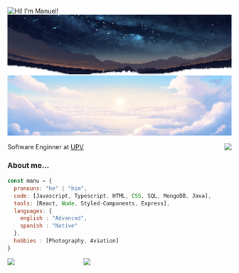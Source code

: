 ![Hi! I'm Manuel!](https://readme-typing-svg.herokuapp.com?font=Fira+Code&pause=2000&random=false&width=435&height=30&lines=Hello+World+!;I'm+Manuel+!;Hola+Mundo+!;Soy+Manuel+!)
![Head](https://raw.githubusercontent.com/ManuelPedreira/ManuelPedreira/main/img/night.png#gh-dark-mode-only)
![Head](https://raw.githubusercontent.com/ManuelPedreira/ManuelPedreira/main/img/day.png#gh-light-mode-only)

<a href="https://www.linkedin.com/in/manuelpedreira/"><img align="right" src="https://img.shields.io/badge/-manuelpedreira-blue?style=flat-square&logo=Linkedin&logoColor=white&link=https://www.linkedin.com/in/manuelpedreira/"></a>
<div>Software Enginner at <a href="http://www.upv.es">UPV</a></div>

### About me...  

```javascript
const manu = {
  pronouns: "he" | "him",
  code: [Javascript, Typescript, HTML, CSS, SQL, MongoDB, Java],
  tools: [React, Node, Styled-Components, Express],
  languages: {
    english : "Advanced",
    spanish : "Native"
  },
  hobbies : [Photography, Aviation]
}
```
<img align="right" width="66%" src="http://github-profile-summary-cards.vercel.app/api/cards/profile-details?username=manuelpedreira&theme=transparent">
<img width="32%" src="http://github-profile-summary-cards.vercel.app/api/cards/productive-time?username=manuelpedreira&theme=transparent&utcOffset=1">
